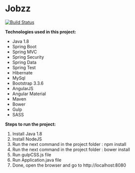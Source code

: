 # Jobzz
[![Build Status](https://travis-ci.org/Daniel194/Jobzz.svg?branch=master)](https://travis-ci.org/Daniel194/Jobzz)

**Technologies used in this project:**
  * Java 1.8
  * Spring Boot
  * Spring MVC
  * Spring Security
  * Spring Data
  * Spring Test
  * Hibernate
  * MySql
  * Bootstrap 3.3.6
  * AngularJS
  * Angular Material
  * Maven
  * Bower
  * Gulp
  * SASS
  
**Steps to run the project:**
 1. Install Java 1.8
 2. Install NodeJS
 3. Run the next command in the project folder : npm install
 4. Run the next command in the project folder : bower install
 5. Run gulpCSS.js file
 6. Run Application.java file
 7. Done, open the browser and go to http://localhost:8080
